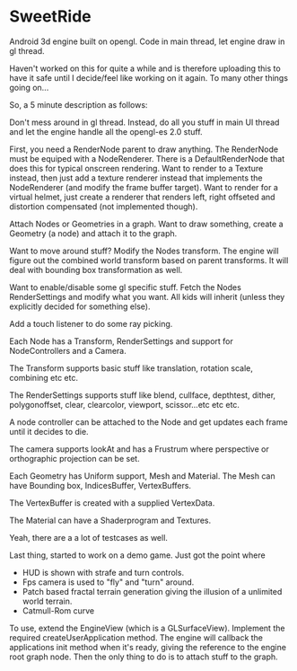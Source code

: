 # SweetRide
Android 3d engine built on opengl. Code in main thread, let engine draw in gl thread.

Haven't worked on this for quite a while and is therefore uploading this to have it safe until I decide/feel like
working on it again. To many other things going on...

So, a 5 minute description as follows:

Don't mess around in gl thread. Instead, do all you stuff in main UI thread and let the engine handle all the 
opengl-es 2.0 stuff.

First, you need a RenderNode parent to draw anything. The RenderNode must be equiped with a NodeRenderer. 
There is a DefaultRenderNode that does this for typical onscreen rendering. Want to render to a Texture instead,
then just add a texture renderer instead that implements the NodeRenderer (and modify the frame buffer target). Want to render for a virtual helmet, just create a renderer that renders left, right offseted and distortion
compensated (not implemented though).

Attach Nodes or Geometries in a graph. Want to draw something, create a Geometry (a node) and attach it
to the graph.

Want to move around stuff? Modify the Nodes transform. The engine will figure out the combined world transform 
based on parent transforms. It will deal with bounding box transformation as well.

Want to enable/disable some gl specific stuff. Fetch the Nodes RenderSettings and modify what you want. All kids
will inherit (unless they explicitly decided for something else).

Add a touch listener to do some ray picking.

Each Node has a Transform, RenderSettings and support for NodeControllers and a Camera.

The Transform supports basic stuff like translation, rotation scale, combining etc etc.

The RenderSettings supports stuff like blend, cullface, depthtest, dither, polygonoffset, clear, clearcolor, 
viewport, scissor...etc etc etc.

A node controller can be attached to the Node and get updates each frame until it decides to die.

The camera supports lookAt and has a Frustrum where perspective or orthographic projection can be set.

Each Geometry has Uniform support, Mesh and Material. The Mesh can have Bounding box, IndicesBuffer, VertexBuffers. 

The VertexBuffer is created with a supplied VertexData.

The Material can have a Shaderprogram and Textures.

Yeah, there are a a lot of testcases as well.

Last thing, started to work on a demo game. Just got the point where 
* HUD is shown with strafe and turn controls.
* Fps camera is used to "fly" and "turn" around.
* Patch based fractal terrain generation giving the illusion of a unlimited world terrain.
* Catmull-Rom curve

To use, extend the EngineView (which is a GLSurfaceView). Implement the required createUserApplication method. The
engine will callback the applications init method when it's ready, giving the reference to the engine root graph 
node. Then the only thing to do is to attach stuff to the graph.
